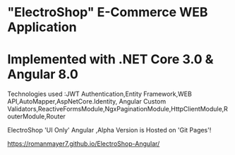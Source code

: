 # "ElectroShop" E-Commerce  WEB Application
#  Implemented with .NET Core 3.0 & Angular 8.0

Technologies used :JWT Authentication,Entity Framework,WEB API,AutoMapper,AspNetCore.Identity,
Angular Custom Validators,ReactiveFormsModule,NgxPaginationModule,HttpClientModule,RouterModule,Router


 ElectroShop 'UI Only' Angular ,Alpha Version is  Hosted on 'Git Pages'! 

https://romanmayer7.github.io/ElectroShop-Angular/

